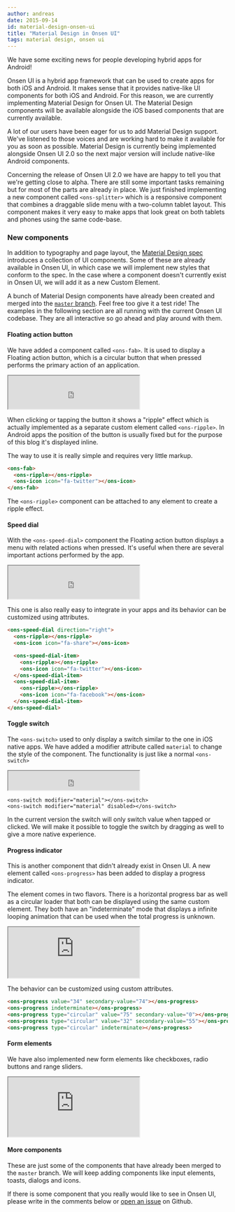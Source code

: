 ```yaml
---
author: andreas
date: 2015-09-14
id: material-design-onsen-ui
title: "Material Design in Onsen UI"
tags: material design, onsen ui
---
```


We have some exciting news for people developing hybrid apps for Android!

Onsen UI is a hybrid app framework that can be used to create apps for both iOS and Android. It makes sense that it provides native-like UI components for both iOS and Android. For this reason, we are currently implementing Material Design for Onsen UI. The Material Design components will be available alongside the iOS based components that are currently available.

A lot of our users have been eager for us to add Material Design support. We've listened to those voices and are working hard to make it available for you as soon as possible. Material Design is currently being implemented alongside Onsen UI 2.0 so the next major version will include native-like Android components.

Concerning the release of Onsen UI 2.0 we have are happy to tell you that we're getting close to alpha. There are still some important tasks remaining but for most of the parts are already in place. We just finished implementing a new component called `<ons-splitter>` which is a responsive component that combines a draggable slide menu with a two-column tablet layout. This component makes it very easy to make apps that look great on both tablets and phones using the same code-base.

### New components

In addition to typography and page layout, the [Material Design spec](https://www.google.com/design/spec/material-design/introduction.html) introduces a collection of UI components. Some of these are already available in Onsen UI, in which case we will implement new styles that conform to the spec. In the case where a component doesn't currently exist in Onsen UI, we will add it as a new Custom Element.

A bunch of Material Design components have already been created and merged into the [`master` branch](https://github.com/OnsenUI/OnsenUI). Feel free too give it a test ride! The examples in the following section are all running with the current Onsen UI codebase. They are all interactive so go ahead and play around with them.

#### Floating action button

We have added a component called `<ons-fab>`. It is used to display a Floating action button, which is a circular button that when pressed performs the primary action of an application.

<iframe height="76" style="display: block;" src="https://argelius.github.io/onsen-material-samples/fab.html"></iframe>

When clicking or tapping the button it shows a "ripple" effect which is actually implemented as a separate custom element called `<ons-ripple>`. In Android apps the position of the button is usually fixed but for the purpose of this blog it's displayed inline.

The way to use it is really simple and requires very little markup.

```html
<ons-fab>
  <ons-ripple></ons-ripple>
  <ons-icon icon="fa-twitter"></ons-icon>
</ons-fab>
```

The `<ons-ripple>` component can be attached to any element to create a ripple effect.

#### Speed dial

With the `<ons-speed-dial>` component the Floating action button displays a menu with related actions when pressed. It's useful when there are several important actions performed by the app.

<iframe height="76" style="display: block;" src="https://argelius.github.io/onsen-material-samples/speed-dial.html"></iframe>

This one is also really easy to integrate in your apps and its behavior can be customized using attributes.

```html
<ons-speed-dial direction="right">
  <ons-ripple></ons-ripple>
  <ons-icon icon="fa-share"></ons-icon>

  <ons-speed-dial-item>
    <ons-ripple></ons-ripple>
    <ons-icon icon="fa-twitter"></ons-icon>
  </ons-speed-dial-item>
  <ons-speed-dial-item>
    <ons-ripple></ons-ripple>
    <ons-icon icon="fa-facebook"></ons-icon>
  </ons-speed-dial-item>
</ons-speed-dial>
```

#### Toggle switch

The `<ons-switch>` used to only display a switch similar to the one in iOS native apps. We have added a modifier attribute called `material` to change the style of the component. The functionality is just like a normal `<ons-switch>`

<iframe height="44" style="display: block;" src="https://argelius.github.io/onsen-material-samples/switch.html"></iframe>

```
<ons-switch modifier="material"></ons-switch>
<ons-switch modifier="material" disabled></ons-switch>
```

In the current version the switch will only switch value when tapped or clicked. We will make it possible to toggle the switch by dragging as well to give a more native experience.

#### Progress indicator

This is another component that didn't already exist in Onsen UI. A new element called `<ons-progress>` has been added to display a progress indicator.

The element comes in two flavors. There is a horizontal progress bar as well as a circular loader that both can be displayed using the same custom element. They both have an "indeterminate" mode that displays a infinite looping animation that can be used when the total progress is unknown.

<iframe height="116" style="display: block;" src="https://argelius.github.io/onsen-material-samples/progress.html"></iframe>

The behavior can be customized using custom attributes.

```html
<ons-progress value="34" secondary-value="74"></ons-progress>
<ons-progress indeterminate></ons-progress>
<ons-progress type="circular" value="75" secondary-value="0"></ons-progress>
<ons-progress type="circular" value="32" secondary-value="55"></ons-progress>
<ons-progress type="circular" indeterminate></ons-progress>
```

#### Form elements

We have also implemented new form elements like checkboxes, radio buttons and range sliders.

<iframe height="136" style="display: block;" src="https://argelius.github.io/onsen-material-samples/form.html"></iframe>

#### More components

These are just some of the components that have already been merged to the `master` branch. We will keep adding components like input elements, toasts, dialogs and icons.

If there is some component that you really would like to see in Onsen UI, please write in the comments below or [open an issue](https://github.com/OnsenUI/OnsenUI/issues/new) on Github.
